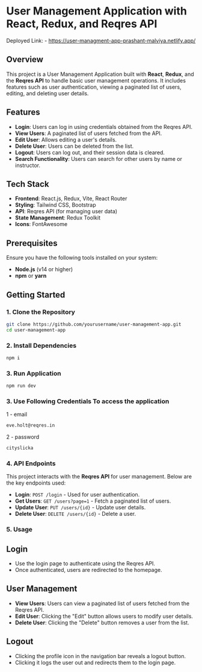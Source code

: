 # User Management Application with React, Redux, and Reqres API

Deployed Link: - https://user-managment-app-prashant-malviya.netlify.app/

## Overview

This project is a User Management Application built with **React**, **Redux**, and the **Reqres API** to handle basic user management operations. It includes features such as user authentication, viewing a paginated list of users, editing, and deleting user details.

## Features

- **Login**: Users can log in using credentials obtained from the Reqres API.
- **View Users**: A paginated list of users fetched from the API.
- **Edit User**: Allows editing a user's details.
- **Delete User**: Users can be deleted from the list.
- **Logout**: Users can log out, and their session data is cleared.
- **Search Functionality**: Users can search for other users by name or instructor.

## Tech Stack

- **Frontend**: React.js, Redux, Vite, React Router
- **Styling**: Tailwind CSS, Bootstrap
- **API**: Reqres API (for managing user data)
- **State Management**: Redux Toolkit
- **Icons**: FontAwesome

## Prerequisites

Ensure you have the following tools installed on your system:

- **Node.js** (v14 or higher)
- **npm** or **yarn**

## Getting Started

### 1. Clone the Repository

```bash
git clone https://github.com/yourusername/user-management-app.git
cd user-management-app
```
### 2. Install Dependencies

```bash
npm i
```

### 3. Run Application

```bash
npm run dev
```

### 3. Use Following Credentials To access the application

1 - email
  
```bash
eve.holt@reqres.in
```
2 - password
```bash
cityslicka
```

### 4. API Endpoints

This project interacts with the **Reqres API** for user management. Below are the key endpoints used:

- **Login**: `POST /login` - Used for user authentication.
- **Get Users**: `GET /users?page=1` - Fetch a paginated list of users.
- **Update User**: `PUT /users/{id}` - Update user details.
- **Delete User**: `DELETE /users/{id}` - Delete a user.

### 5. Usage

## Login

- Use the login page to authenticate using the Reqres API.
- Once authenticated, users are redirected to the homepage.

## User Management

- **View Users**: Users can view a paginated list of users fetched from the Reqres API.
- **Edit User**: Clicking the "Edit" button allows users to modify user details.
- **Delete User**: Clicking the "Delete" button removes a user from the list.

## Logout

- Clicking the profile icon in the navigation bar reveals a logout button. 
- Clicking it logs the user out and redirects them to the login page.
